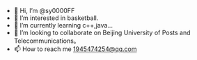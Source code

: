 - 👋 Hi, I’m @sy0000FF
- 👀 I’m interested in basketball.
- 🌱 I’m currently learning c++,java...
- 💞️ I’m looking to collaborate on Beijing University of Posts and Telecommunications。
- 📫 How to reach me 1945474254@qq.com

<!---
sy0000FF/sy0000FF is a ✨ special ✨ repository because its `README.md` (this file) appears on your GitHub profile.
You can click the Preview link to take a look at your changes.
--->
